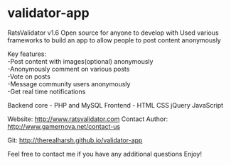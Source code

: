 # validator-app

RatsValidator v1.6
Open source for anyone to develop with
Used various frameworks to build an app to allow people to post content anonymously

Key features:<br>
-Post content with images(optional) anonymously<br>
-Anonymously comment on various posts<br>
-Vote on posts<br>
-Message community users anonymously<br>
-Get real time notifications<br>

Backend core - PHP and MySQL
Frontend - HTML CSS jQuery JavaScript

Website: http://www.ratsvalidator.com
Contact Author: http://www.gamernova.net/contact-us

Git: http://therealharsh.github.io/validator-app


Feel free to contact me if you have any additional questions
Enjoy!
